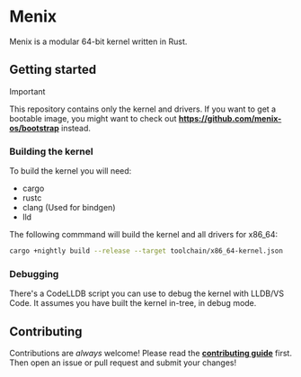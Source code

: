 # Menix

Menix is a modular 64-bit kernel written in Rust.

## Getting started

> [!Important]
> This repository contains only the kernel and drivers.
> If you want to get a bootable image, you might want to check out
> **https://github.com/menix-os/bootstrap** instead.

### Building the kernel
To build the kernel you will need:
- cargo
- rustc
- clang (Used for bindgen)
- lld

The following commmand will build the kernel and all drivers for x86_64:
```sh
cargo +nightly build --release --target toolchain/x86_64-kernel.json
```

### Debugging

There's a CodeLLDB script you can use to debug the kernel with LLDB/VS Code.
It assumes you have built the kernel in-tree, in debug mode.

## Contributing

Contributions are _always_ welcome!
Please read the **[contributing guide](docs/src/contributing.md)** first.
Then open an issue or pull request and submit your changes!
